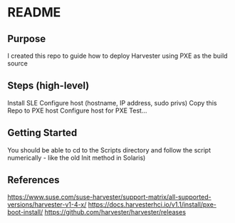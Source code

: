 # README

## Purpose
I created this repo to guide how to deploy Harvester using PXE as the build source

## Steps (high-level)
Install SLE
Configure host (hostname, IP address, sudo privs)
Copy this Repo to PXE host
Configure host for PXE
Test...

## Getting Started
You should be able to cd to the Scripts directory and follow the script numerically - like the old Init method in Solaris)

## References
https://www.suse.com/suse-harvester/support-matrix/all-supported-versions/harvester-v1-4-x/
https://docs.harvesterhci.io/v1.1/install/pxe-boot-install/
https://github.com/harvester/harvester/releases
